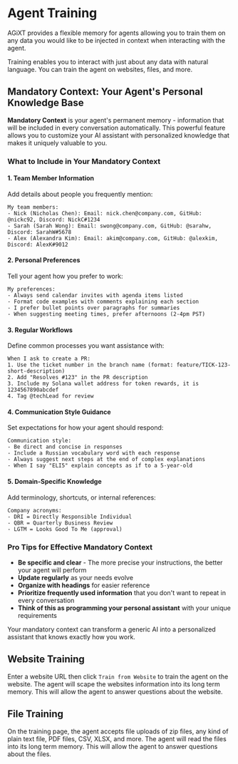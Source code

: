 # Agent Training

AGiXT provides a flexible memory for agents allowing you to train them on any data you would like to be injected in context when interacting with the agent.

Training enables you to interact with just about any data with natural language.  You can train the agent on websites, files, and more.

## Mandatory Context: Your Agent's Personal Knowledge Base

**Mandatory Context** is your agent's permanent memory - information that will be included in every conversation automatically. This powerful feature allows you to customize your AI assistant with personalized knowledge that makes it uniquely valuable to you.

### What to Include in Your Mandatory Context

#### 1. Team Member Information

Add details about people you frequently mention:

```text
My team members:
- Nick (Nicholas Chen): Email: nick.chen@company.com, GitHub: @nickc92, Discord: NickC#1234
- Sarah (Sarah Wong): Email: swong@company.com, GitHub: @sarahw, Discord: SarahW#5678 
- Alex (Alexandra Kim): Email: akim@company.com, GitHub: @alexkim, Discord: AlexK#9012
```

#### 2. Personal Preferences

Tell your agent how you prefer to work:

```text
My preferences:
- Always send calendar invites with agenda items listed
- Format code examples with comments explaining each section
- I prefer bullet points over paragraphs for summaries
- When suggesting meeting times, prefer afternoons (2-4pm PST)
```

#### 3. Regular Workflows

Define common processes you want assistance with:

```text
When I ask to create a PR:
1. Use the ticket number in the branch name (format: feature/TICK-123-short-description)
2. Add "Resolves #123" in the PR description
3. Include my Solana wallet address for token rewards, it is 1234567890abcdef
4. Tag @techLead for review
```

#### 4. Communication Style Guidance

Set expectations for how your agent should respond:

```text
Communication style:
- Be direct and concise in responses
- Include a Russian vocabulary word with each response
- Always suggest next steps at the end of complex explanations
- When I say "ELI5" explain concepts as if to a 5-year-old
```

#### 5. Domain-Specific Knowledge

Add terminology, shortcuts, or internal references:

```text
Company acronyms:
- DRI = Directly Responsible Individual
- QBR = Quarterly Business Review
- LGTM = Looks Good To Me (approval)
```

### Pro Tips for Effective Mandatory Context

- **Be specific and clear** - The more precise your instructions, the better your agent will perform
- **Update regularly** as your needs evolve
- **Organize with headings** for easier reference
- **Prioritize frequently used information** that you don't want to repeat in every conversation
- **Think of this as programming your personal assistant** with your unique requirements

Your mandatory context can transform a generic AI into a personalized assistant that knows exactly how you work.

## Website Training

Enter a website URL then click `Train from Website` to train the agent on the website.  The agent will scape the websites information into its long term memory.  This will allow the agent to answer questions about the website.

## File Training

On the training page, the agent accepts file uploads of zip files, any kind of plain text file, PDF files, CSV, XLSX, and more. The agent will read the files into its long term memory. This will allow the agent to answer questions about the files.

